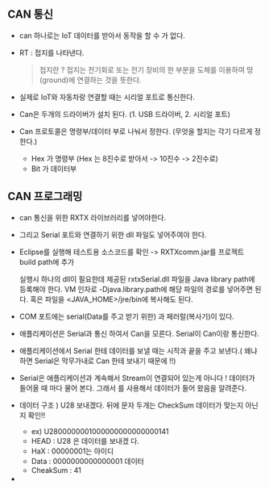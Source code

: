 ## CAN 통신

- can 하나로는 IoT 데이터를 받아서 동작을 할 수 가 없다. 

- RT : 접지를 나타낸다. 

  > 접지란 ? 접지는 전기회로 또는 전기 장비의 한 부분을 도체를 이용하여 땅(ground)에 연결하는 것을 뜻한다.

- 실제로 IoT와 자동차랑 연결할 때는 시리얼 포트로 통신한다. 
- Can은 두개의 드라이버가 설치 된다. (1. USB 드라이버, 2. 시리얼 포트)
- Can 프로토콜은 명령부/데이터 부로 나눠서 정한다. (무엇을 할지는 각기 다르게 정한다.)
  - Hex 가 명령부 (Hex 는 8진수로 받아서 -> 10진수 -> 2진수로)
  - Bit 가 데이터부

## CAN 프로그래밍

- can 통신을 위한 RXTX 라이브러리를 넣어야한다.

- 그리고 Serial 포트와 연결하기 위한 dll 파일도 넣어주여야 한다.

-    Eclipse를 실행해 테스트용 소스코드를 확인
     -> RXTXcomm.jar를 프로젝트 build path에 추가

     실행시 하나의 dll이 필요한데 
     제공된 rxtxSerial.dll 파일을 Java library path에
     등록해야 한다. VM 인자로 -Djava.library.path에
     해당 파일의 경로를 넣어주면 된다. 혹은 
     파일을 <JAVA_HOME>/jre/bin에 복사해도 된다.

- COM 포트에는 serial(Data를 주고 받기 위한) 과 페러럴(복사기)이 있다.

- 애플리케이션은 Serial과 통신 하여서 Can을 모른다. Serial이 Can이랑 통신한다. 

- 애플리케이션에서 Serial 한테 데이터를 보낼 때는 시작과 끝을 주고 보낸다.( 왜냐하면 Serial은 막무가내로 Can 한테 보내기 때문에 !!)

- Serial은 애플리케이션과 계속해서 Stream이 연결되어 있는게 아니다 !  데이터가 들어올 때 마다 물어 본다. 그래서  를 사용해서 데이터가 들어 왔음을 알려준다. 

- 데이터 구조 ) U28 보내겠다. 뒤에 문자 두개는 CheckSum 데이터가 맞는지 아닌지 확인!!  

  - ex) U2800000001000000000000000141
  - HEAD : U28 은 데이터를 보내겠 다.
  - HaX : 00000001는 아이디
  - Data : 0000000000000001 데이터
  - CheakSum : 41

- 